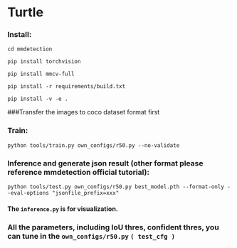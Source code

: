 # Turtle
### Install:
`cd mmdetection`

`pip install torchvision`

`pip install mmcv-full`

`pip install -r requirements/build.txt`

`pip install -v -e .`

###Transfer the images to coco dataset format first

### Train:
`python tools/train.py own_configs/r50.py --no-validate`

### Inference and generate json result (other format please reference mmdetection official tutorial):
`python tools/test.py own_configs/r50.py best_model.pth --format-only --eval-options "jsonfile_prefix=xxx"`
#### The `inference.py` is for visualization.
### All the parameters, including IoU thres, confident thres, you can tune in the `own_configs/r50.py` `( test_cfg )`
